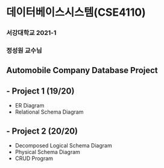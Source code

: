 # 데이터베이스시스템(CSE4110)

### 서강대학교 2021-1

### 정성원 교수님



## Automobile Company Database Project

## - Project 1  (19/20)

- ER Diagram
- Relational Schema Diagram

## - Project 2 (20/20)

- Decomposed Logical Schema Diagram
- Physical Schema Diagram
- CRUD Program